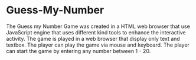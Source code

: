 # Guess-My-Number
The Guess my Number Game was created in a HTML web browser that use JavaScript engine that uses different kind tools to enhance the interactive activity. The game is played in a web browser that display only text and textbox. The player can play the game via mouse and keyboard. The player can start the game by entering any number between 1 - 20.

